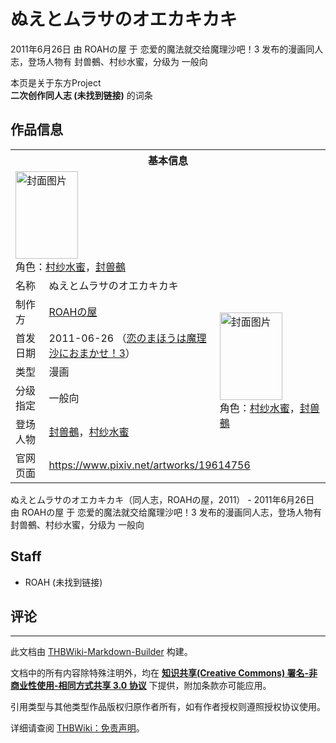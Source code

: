 # ぬえとムラサのオエカキカキ

<!-- source html: G:\repos\THBWiki-Markdown-Builder\THBWikiMarkdown\Temp\main\6\6b\ns0%3A%E3%81%AC%E3%81%88%E3%81%A8%E3%83%A0%E3%83%A9%E3%82%B5%E3%81%AE%E3%82%AA%E3%82%A8%E3%82%AB%E3%82%AD%E3%82%AB%E3%82%AD.html -->

2011年6月26日 由 ROAHの屋 于 恋爱的魔法就交给魔理沙吧！3 发布的漫画同人志，登场人物有 封兽鵺、村纱水蜜，分级为 一般向

本页是关于东方Project  
 **二次创作同人志 (未找到链接)** 的词条
## 作品信息

<table><tbody><tr><th colspan="3">基本信息</th></tr><tr><td class="cover-artwork-mobile" colspan="2"><a href="./文件-ぬえとムラサのオエカキカキ封面.jpg.md" class="image" title="封面图片"><img alt="封面图片" src="https://upload.thwiki.cc/thumb/6/67/%E3%81%AC%E3%81%88%E3%81%A8%E3%83%A0%E3%83%A9%E3%82%B5%E3%81%AE%E3%82%AA%E3%82%A8%E3%82%AB%E3%82%AD%E3%82%AB%E3%82%AD%E5%B0%81%E9%9D%A2.jpg/100px-%E3%81%AC%E3%81%88%E3%81%A8%E3%83%A0%E3%83%A9%E3%82%B5%E3%81%AE%E3%82%AA%E3%82%A8%E3%82%AB%E3%82%AD%E3%82%AB%E3%82%AD%E5%B0%81%E9%9D%A2.jpg" decoding="async" loading="lazy" width="100" height="140" srcset="https://upload.thwiki.cc/thumb/6/67/%E3%81%AC%E3%81%88%E3%81%A8%E3%83%A0%E3%83%A9%E3%82%B5%E3%81%AE%E3%82%AA%E3%82%A8%E3%82%AB%E3%82%AD%E3%82%AB%E3%82%AD%E5%B0%81%E9%9D%A2.jpg/150px-%E3%81%AC%E3%81%88%E3%81%A8%E3%83%A0%E3%83%A9%E3%82%B5%E3%81%AE%E3%82%AA%E3%82%A8%E3%82%AB%E3%82%AD%E3%82%AB%E3%82%AD%E5%B0%81%E9%9D%A2.jpg 1.5x, https://upload.thwiki.cc/thumb/6/67/%E3%81%AC%E3%81%88%E3%81%A8%E3%83%A0%E3%83%A9%E3%82%B5%E3%81%AE%E3%82%AA%E3%82%A8%E3%82%AB%E3%82%AD%E3%82%AB%E3%82%AD%E5%B0%81%E9%9D%A2.jpg/200px-%E3%81%AC%E3%81%88%E3%81%A8%E3%83%A0%E3%83%A9%E3%82%B5%E3%81%AE%E3%82%AA%E3%82%A8%E3%82%AB%E3%82%AD%E3%82%AB%E3%82%AD%E5%B0%81%E9%9D%A2.jpg 2x" data-file-width="572" data-file-height="800"></a><div class="cover-char">角色：<a href="./村纱水蜜.md" title="村纱水蜜">村纱水蜜</a>，<a href="./封兽鵺.md" title="封兽鵺">封兽鵺</a></div></td>
</tr><tr><td class="label">名称</td><td colspan="2"> ぬえとムラサのオエカキカキ </td></tr><tr><td class="label">制作方</td><td><a href="./ROAHの屋.md" title="ROAHの屋">ROAHの屋</a></td><td class="cover-artwork" rowspan="5" style="min-width:140px;"><a href="./文件-ぬえとムラサのオエカキカキ封面.jpg.md" class="image" title="封面图片"><img alt="封面图片" src="https://upload.thwiki.cc/thumb/6/67/%E3%81%AC%E3%81%88%E3%81%A8%E3%83%A0%E3%83%A9%E3%82%B5%E3%81%AE%E3%82%AA%E3%82%A8%E3%82%AB%E3%82%AD%E3%82%AB%E3%82%AD%E5%B0%81%E9%9D%A2.jpg/100px-%E3%81%AC%E3%81%88%E3%81%A8%E3%83%A0%E3%83%A9%E3%82%B5%E3%81%AE%E3%82%AA%E3%82%A8%E3%82%AB%E3%82%AD%E3%82%AB%E3%82%AD%E5%B0%81%E9%9D%A2.jpg" decoding="async" loading="lazy" width="100" height="140" srcset="https://upload.thwiki.cc/thumb/6/67/%E3%81%AC%E3%81%88%E3%81%A8%E3%83%A0%E3%83%A9%E3%82%B5%E3%81%AE%E3%82%AA%E3%82%A8%E3%82%AB%E3%82%AD%E3%82%AB%E3%82%AD%E5%B0%81%E9%9D%A2.jpg/150px-%E3%81%AC%E3%81%88%E3%81%A8%E3%83%A0%E3%83%A9%E3%82%B5%E3%81%AE%E3%82%AA%E3%82%A8%E3%82%AB%E3%82%AD%E3%82%AB%E3%82%AD%E5%B0%81%E9%9D%A2.jpg 1.5x, https://upload.thwiki.cc/thumb/6/67/%E3%81%AC%E3%81%88%E3%81%A8%E3%83%A0%E3%83%A9%E3%82%B5%E3%81%AE%E3%82%AA%E3%82%A8%E3%82%AB%E3%82%AD%E3%82%AB%E3%82%AD%E5%B0%81%E9%9D%A2.jpg/200px-%E3%81%AC%E3%81%88%E3%81%A8%E3%83%A0%E3%83%A9%E3%82%B5%E3%81%AE%E3%82%AA%E3%82%A8%E3%82%AB%E3%82%AD%E3%82%AB%E3%82%AD%E5%B0%81%E9%9D%A2.jpg 2x" data-file-width="572" data-file-height="800"></a><div class="cover-char">角色：<a href="./村纱水蜜.md" title="村纱水蜜">村纱水蜜</a>，<a href="./封兽鵺.md" title="封兽鵺">封兽鵺</a></div></td>
</tr><tr><td class="label">首发日期</td><td>2011-06-26&#160;（<a href="/展会作品列表?e=%E6%81%8B%E7%88%B1%E7%9A%84%E9%AD%94%E6%B3%95%E5%B0%B1%E4%BA%A4%E7%BB%99%E9%AD%94%E7%90%86%E6%B2%99%E5%90%A7%EF%BC%81%233">恋のまほうは魔理沙におまかせ！3</a>）</td></tr><tr><td class="label">类型</td><td>漫画</td></tr><tr><td class="label">分级指定</td><td>一般向</td></tr><tr><td class="label">登场人物</td><td><a href="./封兽鵺.md" title="封兽鵺">封兽鵺</a>，<a href="./村纱水蜜.md" title="村纱水蜜">村纱水蜜</a></td></tr>
<tr><td class="label">官网页面</td><td colspan="2"><a rel="nofollow" class="external free" href="https://www.pixiv.net/artworks/19614756">https://www.pixiv.net/artworks/19614756</a></td></tr></tbody></table>

ぬえとムラサのオエカキカキ（同人志，ROAHの屋，2011） - 2011年6月26日 由 ROAHの屋 于 恋爱的魔法就交给魔理沙吧！3 发布的漫画同人志，登场人物有 封兽鵺、村纱水蜜，分级为 一般向
## Staff
- ROAH (未找到链接)

## 评论




---

此文档由 [THBWiki-Markdown-Builder](https://github.com/Delsin-Yu/THBWiki-Markdown-Builder) 构建。

文档中的所有内容除特殊注明外，均在 [**知识共享(Creative Commons) 署名-非商业性使用-相同方式共享 3.0 协议**](https://creativecommons.org/licenses/by-sa/3.0/deed.zh-hans) 下提供，附加条款亦可能应用。

引用类型与其他类型作品版权归原作者所有，如有作者授权则遵照授权协议使用。

详细请查阅 [THBWiki：免责声明](https://thbwiki.cc/THBWiki:%E5%85%8D%E8%B4%A3%E5%A3%B0%E6%98%8E)。

